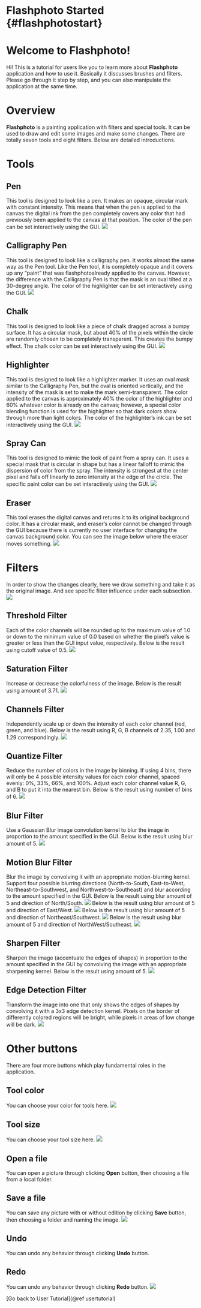 Flashphoto Started    {#flashphotostart}
===========
# Welcome to Flashphoto!

Hi! This is a tutorial for users like you to learn more about **Flashphoto**
application and how to use it. Basically it discusses brushes and filters.
Please go through it step by step, and you can also manipulate the application
at the same time.


# Overview

**Flashphoto** is a painting application with filters and special tools. It can
be used to draw and edit some images and make some changes. There are totally
seven tools and eight filters. Below are detailed introductions.


# Tools

## Pen

This tool is designed to look like a pen. It makes an opaque, circular mark
with constant intensity. This means that when the pen is applied to the canvas
the digital ink from the pen completely covers any color that had previously
been applied to the canvas at that position. The color of the pen can be set
interactively using the GUI.
![](../../docs/images/pen.png)

## Calligraphy Pen

This tool is designed to look like a calligraphy pen. It works almost the same
way as the Pen tool. Like the Pen tool, it is completely opaque and it covers
up any “paint” that was flashphotoalready applied to the canvas. However, the
difference with the Calligraphy Pen is that the mask is an oval tilted at a
30-degree angle. The color of the highlighter can be set interactively using
the GUI.
![](../../docs/images/caligraphy.png)

## Chalk

This tool is designed to look like a piece of chalk dragged across a bumpy
surface. It has a circular mask, but about 40% of the pixels within the circle
are randomly chosen to be completely transparent. This creates the bumpy
effect. The chalk color can be set interactively using the GUI.
![](../../docs/images/chalk.png)

## Highlighter

This tool is designed to look like a highlighter marker. It uses an oval mask
similar to the Calligraphy Pen, but the oval is oriented vertically, and the
intensity of the mask is set to make the mark semi-transparent. The color
applied to the canvas is approximately 40% the color of the highlighter and 60%
whatever color is already on the canvas; however, a special color blending
function is used for the highlighter so that dark colors show through more than
light colors. The color of the highlighter’s ink can be set interactively using
the GUI.
![](../../docs/images/highlighter.png)

## Spray Can

This tool is designed to mimic the look of paint from a spray can. It uses a
special mask that is circular in shape but has a linear falloff to mimic the
dispersion of color from the spray. The intensity is strongest at the center
pixel and falls off linearly to zero intensity at the edge of the circle. The
specific paint color can be set interactively using the GUI.
![](../../docs/images/spraycan.png)

## Eraser
This tool erases the digital canvas and returns it to its original background
color. It has a circular mask, and eraser’s color cannot be changed through the
GUI because there is currently no user interface for changing the canvas
background color. You can see the image below where the eraser moves something.
![](../../docs/images/eraser.png)


# Filters
In order to show the changes clearly, here we draw something and take it as the
original image. And see specific filter influence under each subsection.
![](../../docs/images/original.png)

## Threshold Filter
Each of the color channels will be rounded up to the maximum value of 1.0 or
down to the minimum value of 0.0 based on whether the pixel’s value is greater
or less than the GUI input value, respectively. Below is the result using
cutoff value of 0.5.
![](../../docs/images/threshold.png)

## Saturation Filter
Increase or decrease the colorfulness of the image. Below is the result using
amount of 3.71.
![](../../docs/images/saturate.png)

## Channels Filter
Independently scale up or down the intensity of each color channel (red, green,
and blue). Below is the result using R, G, B channels of 2.35, 1.00 and 1.29
correspondingly.
![](../../docs/images/channels.png)

## Quantize Filter
Reduce the number of colors in the image by binning. If using 4 bins, there
will only be 4 possible intensity values for each color channel, spaced evenly:
0%, 33%, 66%, and 100%. Adjust each color channel value R, G, and B to put it
into the nearest bin. Below is the result using number of bins of 6.
![](../../docs/images/quantize.png)

## Blur Filter
Use a Gaussian Blur image convolution kernel to blur the image in proportion to
the amount specified in the GUI. Below is the result using blur amount of 5.
![](../../docs/images/blur.png)

## Motion Blur Filter
Blur the image by convolving it with an appropriate motion-blurring kernel.
Support four possible blurring directions (North-to-South, East-to-West,
Northeast-to-Southwest, and Northwest-to-Southeast) and blur according to the
amount specified in the GUI. Below is the result using blur amount of 5 and
direction of North/South.
![](../../docs/images/motion.png)
Below is the result using blur amount of 5 and direction of East/West.
![](../../docs/images/motionew.png)
Below is the result using blur amount of 5 and direction of Northeast/Southwest.
![](../../docs/images/motionne-ws.png)
Below is the result using blur amount of 5 and direction of NorthWest/Southeast.
![](../../docs/images/motionnw-se.png)


## Sharpen Filter
Sharpen the image (accentuate the edges of shapes) in proportion to the amount
specified in the GUI by convolving the image with an appropriate sharpening
kernel. Below is the result using amount of 5.
![](../../docs/images/sharpen.png)

## Edge Detection Filter
Transform the image into one that only shows the edges of shapes by convolving
it with a 3x3 edge detection kernel. Pixels on the border of differently
colored regions will be bright, while pixels in areas of low change will be
dark.
![](../../docs/images/edge.png)

# Other buttons
There are four more buttons which play fundamental roles in the application.

## Tool color
You can choose your color for tools here.
![](../../docs/images/toolcolor.png)

## Tool size
You can choose your tool size here.
![](../../docs/images/toolsize.png)

## Open a file
You can open a picture through clicking **Open** button, then choosing a file
from a local folder.

## Save a file
You can save any picture with or without edition by clicking **Save** button,
then choosing a folder and naming the image.
![](../../docs/images/opensave.png)

## Undo
You can undo any behavior through clicking **Undo** button.

## Redo
You can undo any behavior through clicking **Redo** button.
![](../../docs/images/undoredo.png) <br/>

[Go back to User Tutorial](@ref usertutorial)
